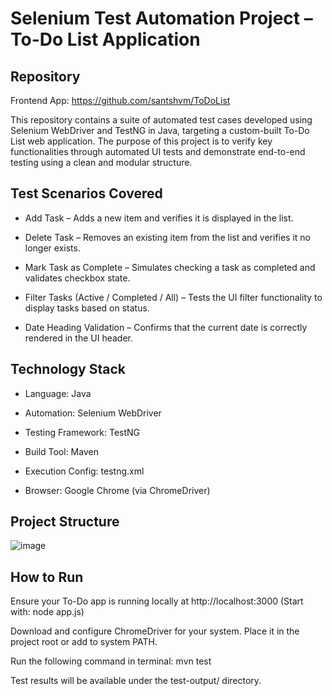 # Selenium Test Automation Project – To-Do List Application

## Repository
Frontend App: https://github.com/santshvm/ToDoList

This repository contains a suite of automated test cases developed using Selenium WebDriver and TestNG in Java, targeting a custom-built To-Do List web application. The purpose of this project is to verify key functionalities through automated UI tests and demonstrate end-to-end testing using a clean and modular structure.


## Test Scenarios Covered

- Add Task – Adds a new item and verifies it is displayed in the list.

- Delete Task – Removes an existing item from the list and verifies it no longer exists.

- Mark Task as Complete – Simulates checking a task as completed and validates checkbox state.

- Filter Tasks (Active / Completed / All) – Tests the UI filter functionality to display tasks based on status.

- Date Heading Validation – Confirms that the current date is correctly rendered in the UI header.

## Technology Stack

- Language: Java

- Automation: Selenium WebDriver

- Testing Framework: TestNG

- Build Tool: Maven

- Execution Config: testng.xml

- Browser: Google Chrome (via ChromeDriver)

## Project Structure

![image](https://github.com/user-attachments/assets/d2628e3f-3eec-4631-b702-d2e1500f5d0e)



## How to Run

Ensure your To-Do app is running locally at http://localhost:3000
(Start with: node app.js)

Download and configure ChromeDriver for your system.
Place it in the project root or add to system PATH.

Run the following command in terminal:
mvn test

Test results will be available under the test-output/ directory.


